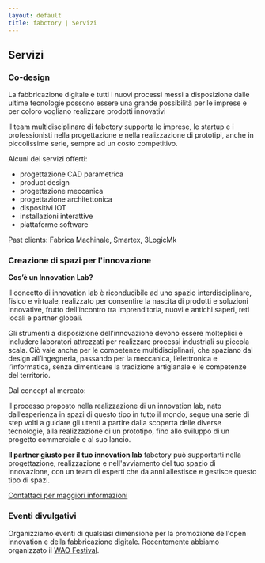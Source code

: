 ```yaml
---
layout: default
title: fabctory | Servizi
---
```


## Servizi

### Co-design

La fabbricazione digitale e tutti i nuovi processi messi a disposizione dalle ultime tecnologie possono essere una grande possibilità per le imprese e per coloro vogliano realizzare prodotti innovativi

Il team multidisciplinare di fabctory supporta le imprese, le startup e i professionisti nella progettazione e nella realizzazione di prototipi, anche in piccolissime serie, sempre ad un costo competitivo.

Alcuni dei servizi offerti:

- progettazione CAD parametrica
- product design
- progettazione meccanica
- progettazione architettonica
- dispositivi IOT
- installazioni interattive
- piattaforme software

Past clients: Fabrica Machinale, Smartex, 3LogicMk

### Creazione di spazi per l'innovazione

**Cos’è un Innovation Lab?**

Il concetto di innovation lab è riconducibile ad uno spazio interdisciplinare, fisico e virtuale, realizzato per consentire la nascita di prodotti e soluzioni innovative, frutto dell’incontro tra imprenditoria, nuovi e antichi saperi, reti locali e partner globali.

Gli strumenti a disposizione dell’innovazione devono essere molteplici e includere laboratori attrezzati per realizzare processi industriali su piccola scala.
Ciò vale anche per le competenze multidisciplinari, che spaziano dal design all’ingegneria, passando per la meccanica, l’elettronica e l’informatica, senza dimenticare la tradizione artigianale e le competenze del territorio.

Dal concept al mercato:

Il processo proposto nella realizzazione di un innovation lab, nato dall’esperienza in spazi di questo tipo in tutto il mondo, segue una serie di step volti a guidare gli utenti a partire dalla scoperta delle diverse tecnologie, alla realizzazione di un prototipo, fino allo sviluppo di un progetto commerciale e al suo lancio.

**Il partner giusto per il tuo innovation lab** fabctory può supportarti nella progettazione, realizzazione e nell'avviamento del tuo spazio di innovazione, con un team di esperti che da anni allestisce e gestisce questo tipo di spazi.

[Contattaci per maggiori informazioni](mailto:info@fabctory.com)

### Eventi divulgativi

Organizziamo eventi di qualsiasi dimensione per la promozione dell'open innovation e della fabbricazione digitale. 
Recentemente abbiamo organizzato il [WAO Festival](http://waofestival.com/).
